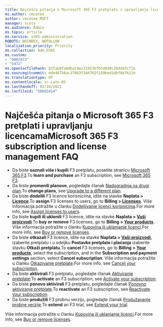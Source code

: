 ```yaml
---
title: Najčešća pitanja o Microsoft 365 F3 pretplati i upravljanju licencama
ms.author: cmcatee
author: cmcatee-MSFT
manager: scotv
ms.audience: Admin
ms.topic: article
ms.service: o365-administration
ROBOTS: NOINDEX, NOFOLLOW
localization_priority: Priority
ms.collection: Adm_O365
ms.custom:
- "9002873"
- "5472"
ms.openlocfilehash: 83fab9fa84ba19ec32453bfb540d0c284d43cf1b
ms.sourcegitcommit: dde46756ac370b3f384702f259bed1dbf8e7611b
ms.translationtype: HT
ms.contentlocale: sr-Latn-RS
ms.lasthandoff: 03/10/2021
ms.locfileid: "50602414"
---
```

# <a name="microsoft-365-f3-subscription-and-license-management-faq"></a><span data-ttu-id="f9880-102">Najčešća pitanja o Microsoft 365 F3 pretplati i upravljanju licencama</span><span class="sxs-lookup"><span data-stu-id="f9880-102">Microsoft 365 F3 subscription and license management FAQ</span></span>

- <span data-ttu-id="f9880-103">Da biste **saznali više i kupili** F3 pretplatu, posetite stranicu [Microsoft 365 F3](https://www.microsoft.com/microsoft-365/microsoft-365-enterprise-f3?activetab=pivot%3aoverviewtab).</span><span class="sxs-lookup"><span data-stu-id="f9880-103">To **learn and purchase** an F3 subscription, see [Microsoft 365 F3](https://www.microsoft.com/microsoft-365/microsoft-365-enterprise-f3?activetab=pivot%3aoverviewtab).</span></span>
- <span data-ttu-id="f9880-104">Da biste **promenili planove**, pogledajte članak [Nadogradnja na drugi plan](https://docs.microsoft.com/microsoft-365/commerce/subscriptions/upgrade-to-different-plan).</span><span class="sxs-lookup"><span data-stu-id="f9880-104">To **change plans**, see [Upgrade to a different plan](https://docs.microsoft.com/microsoft-365/commerce/subscriptions/upgrade-to-different-plan).</span></span>
- <span data-ttu-id="f9880-105">Da biste **dodelili** F3 licence korisnicima, idite na stavke **Naplata > [Licence](https://go.microsoft.com/fwlink/p/?linkid=842264)**.</span><span class="sxs-lookup"><span data-stu-id="f9880-105">To **assign** F3 licenses to users, go to **Billing > [Licenses](https://go.microsoft.com/fwlink/p/?linkid=842264)**.</span></span> <span data-ttu-id="f9880-106">Više informacija potražite u članku [Dodeljivanje licenci korisnicima](https://docs.microsoft.com/microsoft-365/admin/manage/assign-licenses-to-users).</span><span class="sxs-lookup"><span data-stu-id="f9880-106">For more info, see [Assign licenses to users](https://docs.microsoft.com/microsoft-365/admin/manage/assign-licenses-to-users).</span></span>
- <span data-ttu-id="f9880-107">Da biste **kupili ili uklonili** F3 licence, idite na stavke **Naplata > [Vaši proizvodi](https://go.microsoft.com/fwlink/p/?linkid=842054)**.</span><span class="sxs-lookup"><span data-stu-id="f9880-107">To **buy or remove** F3 licenses, go to **Billing > [Your products](https://go.microsoft.com/fwlink/p/?linkid=842054)**.</span></span> <span data-ttu-id="f9880-108">Više informacija potražite u članku [Kupovina ili uklanjanje licenci](https://docs.microsoft.com/microsoft-365/commerce/licenses/buy-licenses#buy-or-remove-licenses-for-your-business-subscription).</span><span class="sxs-lookup"><span data-stu-id="f9880-108">For more info, see [Buy or remove licenses](https://docs.microsoft.com/microsoft-365/commerce/licenses/buy-licenses#buy-or-remove-licenses-for-your-business-subscription).</span></span>
- <span data-ttu-id="f9880-109">Da biste **otkazali** F3 licence, idite na stavke **Naplata > [Vaši proizvodi](https://go.microsoft.com/fwlink/p/?linkid=842054)**, izaberite pretplatu i u odeljku **Postavke pretplate i plaćanja** izaberite stavku **Otkaži pretplatu**.</span><span class="sxs-lookup"><span data-stu-id="f9880-109">To **cancel** F3 licenses, go to  **Billing > [Your products](https://go.microsoft.com/fwlink/p/?linkid=842054)**, select the subscription, and in the **Subscription and payment settings** section, select **Cancel subscription**.</span></span> <span data-ttu-id="f9880-110">Više informacija potražite u članku [Otkazivanje pretplate](https://docs.microsoft.com/microsoft-365/commerce/subscriptions/cancel-your-subscription).</span><span class="sxs-lookup"><span data-stu-id="f9880-110">For more info, see [Cancel your subscription](https://docs.microsoft.com/microsoft-365/commerce/subscriptions/cancel-your-subscription).</span></span>
- <span data-ttu-id="f9880-111">Da biste **aktivirali** F3 pretplatu, pogledajte članak [Aktiviranje pretplate](https://docs.microsoft.com/alchemyinsights/activate-your-office-365-subscription).</span><span class="sxs-lookup"><span data-stu-id="f9880-111">To **activate** an F3 subscription, see [Activate your subscription](https://docs.microsoft.com/alchemyinsights/activate-your-office-365-subscription).</span></span>
- <span data-ttu-id="f9880-112">Da biste **ponovo aktivirali** F3 pretplatu, pogledajte članak [Ponovno aktiviranje pretplate](https://docs.microsoft.com/alchemyinsights/reactivate-your-subscription).</span><span class="sxs-lookup"><span data-stu-id="f9880-112">To **reactivate** an F3 subscription, see [Reactivate your subscription](https://docs.microsoft.com/alchemyinsights/reactivate-your-subscription).</span></span>
- <span data-ttu-id="f9880-113">Da biste **produžili** F3 probnu verziju, pogledajte članak [Produžavanje probne verzije](https://docs.microsoft.com/microsoft-365/commerce/extend-your-trial).</span><span class="sxs-lookup"><span data-stu-id="f9880-113">To **extend** an F3 trial, see [Extend your trial](https://docs.microsoft.com/microsoft-365/commerce/extend-your-trial).</span></span>

<span data-ttu-id="f9880-114">Više informacija potražite u članku [Kupovina ili uklanjanje licenci](https://docs.microsoft.com/microsoft-365/commerce/licenses/buy-licenses).</span><span class="sxs-lookup"><span data-stu-id="f9880-114">For more info, see [Buy or remove licenses](https://docs.microsoft.com/microsoft-365/commerce/licenses/buy-licenses).</span></span>